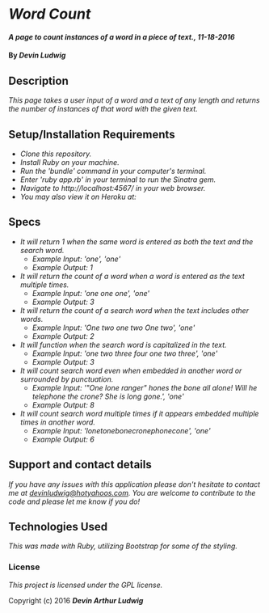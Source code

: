 # _Word Count_

#### _A page to count instances of a word in a piece of text., 11-18-2016_

#### By _**Devin Ludwig**_

## Description

_This page takes a user input of a word and a text of any length and returns the number of instances of that word with the given text._

## Setup/Installation Requirements

* _Clone this repository._
* _Install Ruby on your machine._
* _Run the 'bundle' command in your computer's terminal._
* _Enter 'ruby app.rb' in your terminal to run the Sinatra gem._
* _Navigate to http://localhost:4567/ in your web browser._
* _You may also view it on Heroku at:_

## Specs

* _It will return 1 when the same word is entered as both the text and the search word._
  * _Example Input: 'one', 'one'_
  * _Example Output: 1_
* _It will return the count of a word when a word is entered as the text multiple times._
  * _Example Input: 'one one one', 'one'_
  * _Example Output: 3_
* _It will return the count of a search word when the text includes other words._
  * _Example Input: 'One two one two One two', 'one'_
  * _Example Output: 2_
* _It will function when the search word is capitalized in the text._
  * _Example Input: 'one two three four one two three', 'one'_
  * _Example Output: 3_
* _It will count search word even when embedded in another word or surrounded by punctuation._
  * _Example Input: '"One lone ranger" hones the bone all alone! Will he telephone the crone? She is long gone.', 'one'_
  * _Example Output: 8_
* _It will count search word multiple times if it appears embedded multiple times in another word._
  * _Example Input: 'lonetonebonecronephonecone', 'one'_
  * _Example Output: 6_

## Support and contact details

_If you have any issues with this application please don't hesitate to contact me at devinludwig@hotyahoos.com. You are welcome to contribute to the code and please let me know if you do!_

## Technologies Used

_This was made with Ruby, utilizing Bootstrap for some of the styling._

### License

*This project is licensed under the GPL license.*

Copyright (c) 2016 **_Devin Arthur Ludwig_**
